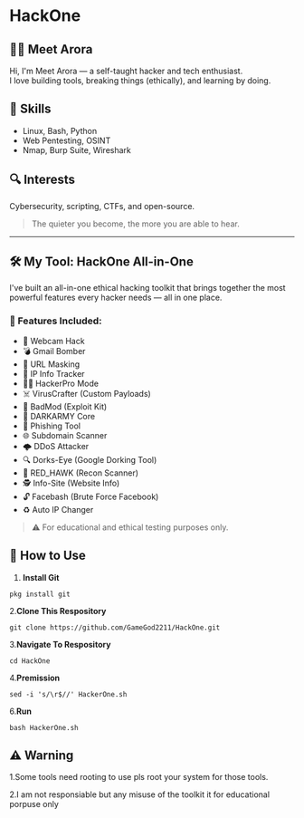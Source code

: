 # HackOne
## 👨‍💻 Meet Arora

Hi, I'm Meet Arora — a self-taught hacker and tech enthusiast.  
I love building tools, breaking things (ethically), and learning by doing.

## 🔧 Skills
- Linux, Bash, Python  
- Web Pentesting, OSINT  
- Nmap, Burp Suite, Wireshark  

## 🔍 Interests
Cybersecurity, scripting, CTFs, and open-source.

> The quieter you become, the more you are able to hear.
****
## 🛠️ My Tool: HackOne All-in-One

I've built an all-in-one ethical hacking toolkit that brings together the most powerful features every hacker needs — all in one place.

### 🔧 Features Included:

- 🎥 Webcam Hack  
- 💣 Gmail Bomber  
- 🔗 URL Masking  
- 📍 IP Info Tracker  
- 👨‍💻 HackerPro Mode  
- ☠️ VirusCrafter (Custom Payloads)  
- 🐍 BadMod (Exploit Kit)  
- 🧠 DARKARMY Core  
- 🎣 Phishing Tool  
- 🌐 Subdomain Scanner  
- 🌩️ DDoS Attacker  
- 🔍 Dorks-Eye (Google Dorking Tool)  
- 📡 RED_HAWK (Recon Scanner)  
- 🕵️ Info-Site (Website Info)  
- 🔓 Facebash (Brute Force Facebook)  
- ♻️ Auto IP Changer

> ⚠️ For educational and ethical testing purposes only.

## 🚀 How to Use

1. **Install Git**  
 ```
pkg install git
 ```
2.**Clone This Respository**
  ```
  git clone https://github.com/GameGod2211/HackOne.git
```
3.**Navigate To Respository**
```
cd HackOne
```
4.**Premission**
```
sed -i 's/\r$//' HackerOne.sh
```
6.**Run**
```
bash HackerOne.sh
```
## ⚠️ Warning

1.Some tools need rooting to use pls root your system for those tools.

2.I am not responsiable but any misuse of the toolkit it for educational porpuse only
